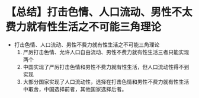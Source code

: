 # 【总结】打击色情、人口流动、男性不太费力就有性生活之不可能三角理论

-   打击色情、人口流动、男性不费力就有性生活之不可能三角理论
    1.  严厉打击色情、允许人口自由流动、男性不费力就有性生活三者只能实现两个
    2.  中国实现了严厉打击色情和男性不费力就有性生活，但人口流动性得不到实现
    3.  大部分国家实现了人口流动性，选择在打击色情和男性不费力就有性生活中取舍，中国选择前者，其他国家选择后者。
